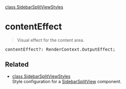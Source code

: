[class SidebarSplitViewStyles](SidebarSplitViewStyles.md)

# contentEffect

> Visual effect for the content area.

<pre class="docgen_signature">contentEffect?: RenderContext.OutputEffect;</pre>

## Related

- [<!--{ref:class}-->class SidebarSplitViewStyles](SidebarSplitViewStyles.md) \
    Style configuration for a [SidebarSplitView](SidebarSplitView.md) component.
